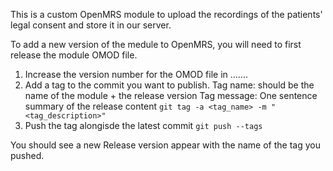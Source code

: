 This is a custom OpenMRS module to upload the recordings of the patients' legal consent and store it in our server. 

To add a new version of the medule to OpenMRS, you will need to first release the module OMOD file.

1. Increase the version number for the OMOD file in .......
2. Add a tag to the commit you want to publish. 
  Tag name: should be the name of the module + the release version
  Tag message: One sentence summary of the release content
   `git tag -a <tag_name> -m "<tag_description>"`
3. Push the tag alongisde the latest commit
   `git push --tags`
   
You should see a new Release version appear with the name of the tag you pushed.

